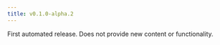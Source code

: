 ```yaml
---
title: v0.1.0-alpha.2
---
```


First automated release. Does not provide new content or functionality.

